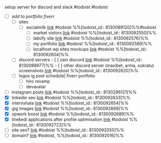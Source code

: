 setup server for discord and slack #todoist
 #todoist

- [ ] *add to portfolio fiverr* 
	- [ ] sites
		- [ ] socialmilk  [link](https://todoist.com/app/task/8130089120) #todoist %%[todoist_id:: 8130089120]%%#todoist
			- [ ] market vistors  [link](https://todoist.com/app/task/8130092550) #todoist %%[todoist_id:: 8130092550]%%
			- [ ] labofy site [link](https://todoist.com/app/task/8130092576) #todoist %%[todoist_id:: 8130092576]%%
			- [ ] my portfolio [link](https://todoist.com/app/task/8130092589) #todoist %%[todoist_id:: 8130092589]%%
			- [ ] localhost wp sites mockups [link](https://todoist.com/app/task/8130092604) #todoist %%[todoist_id:: 8130092604]%%
	- [ ] discord servers
			- [ ] zain discord [link](https://todoist.com/app/task/8130088977) #todoist %%[todoist_id:: 8130088977]%%
			- [ ] other discord server (maxibet, arma, sukratu) screenshots [link](https://todoist.com/app/task/8130092620) #todoist %%[todoist_id:: 8130092620]%%
	- [ ] logos ig post schedule| fiverr portfolio
		- [ ] hiro revamp
		- [ ] devavatar

- [ ] instagram posts [link](https://todoist.com/app/task/8130296121) #todoist  %%[todoist_id:: 8130296121]%%
- [x] linkedin seo   [link](https://todoist.com/app/task/8130092633) #todoist %%[todoist_id:: 8130092633]%%
- [x] internshala [link](https://todoist.com/app/task/8130092654) #todoist %%[todoist_id:: 8130092654]%%
- [x] gig images [link](https://todoist.com/app/task/8130092669) #todoist %%[todoist_id:: 8130092669]%%
- [x] upwork boost [link](https://todoist.com/app/task/8130092689) #todoist %%[todoist_id:: 8130092689]%%
- [x] linekedi applications after profile optimixation [link](https://todoist.com/app/task/8130092723) #todoist %%[todoist_id:: 8130092723]%%
- [ ] site seo?  [link](https://todoist.com/app/task/8130092050) #todoist %%[todoist_id:: 8130092050]%%
- [ ] domain? [link](https://todoist.com/app/task/8130092016) #todoist, %%[todoist_id:: 8130092016]%%